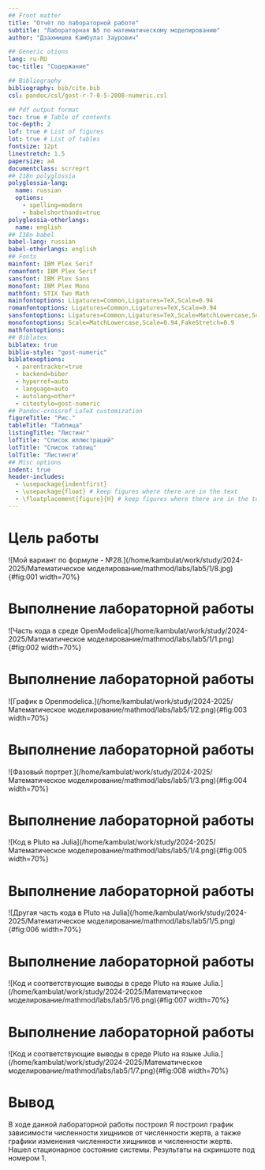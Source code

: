 ```yaml
---
## Front matter
title: "Отчёт по лабораторной работе"
subtitle: "Лабораторная №5 по математическому моделированию"
author: "Дзахмишев Камбулат Заурович"

## Generic otions
lang: ru-RU
toc-title: "Содержание"

## Bibliography
bibliography: bib/cite.bib
csl: pandoc/csl/gost-r-7-0-5-2008-numeric.csl

## Pdf output format
toc: true # Table of contents
toc-depth: 2
lof: true # List of figures
lot: true # List of tables
fontsize: 12pt
linestretch: 1.5
papersize: a4
documentclass: scrreprt
## I18n polyglossia
polyglossia-lang:
  name: russian
  options:
	- spelling=modern
	- babelshorthands=true
polyglossia-otherlangs:
  name: english
## I18n babel
babel-lang: russian
babel-otherlangs: english
## Fonts
mainfont: IBM Plex Serif
romanfont: IBM Plex Serif
sansfont: IBM Plex Sans
monofont: IBM Plex Mono
mathfont: STIX Two Math
mainfontoptions: Ligatures=Common,Ligatures=TeX,Scale=0.94
romanfontoptions: Ligatures=Common,Ligatures=TeX,Scale=0.94
sansfontoptions: Ligatures=Common,Ligatures=TeX,Scale=MatchLowercase,Scale=0.94
monofontoptions: Scale=MatchLowercase,Scale=0.94,FakeStretch=0.9
mathfontoptions:
## Biblatex
biblatex: true
biblio-style: "gost-numeric"
biblatexoptions:
  - parentracker=true
  - backend=biber
  - hyperref=auto
  - language=auto
  - autolang=other*
  - citestyle=gost-numeric
## Pandoc-crossref LaTeX customization
figureTitle: "Рис."
tableTitle: "Таблица"
listingTitle: "Листинг"
lofTitle: "Список иллюстраций"
lotTitle: "Список таблиц"
lolTitle: "Листинги"
## Misc options
indent: true
header-includes:
  - \usepackage{indentfirst}
  - \usepackage{float} # keep figures where there are in the text
  - \floatplacement{figure}{H} # keep figures where there are in the text
---
```


# Цель работы


![Мой вариант по формуле - №28.](/home/kambulat/work/study/2024-2025/Математическое моделирование/mathmod/labs/lab5/1/8.jpg){#fig:001 width=70%}

# Выполнение лабораторной работы

![Часть кода в среде OpenModelica](/home/kambulat/work/study/2024-2025/Математическое моделирование/mathmod/labs/lab5/1/1.png){#fig:002 width=70%}

# Выполнение лабораторной работы

![График в Openmodelica.](/home/kambulat/work/study/2024-2025/Математическое моделирование/mathmod/labs/lab5/1/2.png){#fig:003 width=70%}

# Выполнение лабораторной работы

![Фазовый портрет.](/home/kambulat/work/study/2024-2025/Математическое моделирование/mathmod/labs/lab5/1/3.png){#fig:004 width=70%}

# Выполнение лабораторной работы

![Код в Pluto на Julia](/home/kambulat/work/study/2024-2025/Математическое моделирование/mathmod/labs/lab5/1/4.png){#fig:005 width=70%}

# Выполнение лабораторной работы

![Другая часть кода в Pluto на Julia](/home/kambulat/work/study/2024-2025/Математическое моделирование/mathmod/labs/lab5/1/5.png){#fig:006 width=70%}

# Выполнение лабораторной работы

![Код и соответствующие выводы в среде Pluto на языке Julia.](/home/kambulat/work/study/2024-2025/Математическое моделирование/mathmod/labs/lab5/1/6.png){#fig:007 width=70%}

# Выполнение лабораторной работы

![Код и соответствующие выводы в среде Pluto на языке Julia.](/home/kambulat/work/study/2024-2025/Математическое моделирование/mathmod/labs/lab5/1/7.png){#fig:008 width=70%}

# Вывод

В ходе данной лабораторной работы построил Я построил график зависимости численности хищников от численности жертв,
а также графики изменения численности хищников и численности жертв. Нашел стационарное
состояние системы. Результаты на скриншоте под номером 1.
